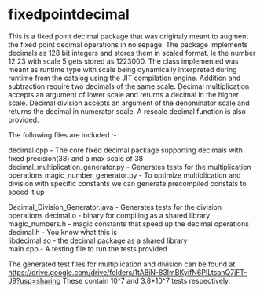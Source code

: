 # fixedpointdecimal
This is a fixed point decimal package that was originaly meant to augment the fixed point decimal operations in noisepage.
The package implements decimals as 128 bit integers and stores them in scaled format. Ie the number 12.23 with scale 5 gets stored
as 1223000. The class implemented was meant as runtime type with scale being dynamically interpreted during runtime
from the catalog using the JIT compilation engine. Addition and subtraction require two decimals of the same scale. Decimal multiplication
accepts an argument of lower scale and returns a decimal in the higher scale. Decimal division accepts an argument of the denominator scale
and returns the decimal in numerator scale. A rescale decimal function is also provided.

The following files are included :-

decimal.cpp - The core fixed decimal package supporting decimals with fixed precision(38) and a max scale of 38        decimal_multiplication_generator.py  - Generates tests for the multiplication operations
magic_number_generator.py - To optimize multiplication and division with specific constants we can generate precompiled constats to speed it up

Decimal_Division_Generator.java  - Generates tests for the division operations
decimal.o - binary for compiling as a shared library                            
magic_numbers.h - magic constants that speed up the decimal operations
decimal.h - You know what this is                        
libdecimal.so - the decimal package as a shared library                       
main.cpp - A testing file to run the tests provided



The generated test files for multiplication and division can be found at
https://drive.google.com/drive/folders/1tA8jN-83ImBKyifN6PILtsanQ7jFT-J9?usp=sharing
These contain 10^7 and 3.8*10^7 tests respectively.
